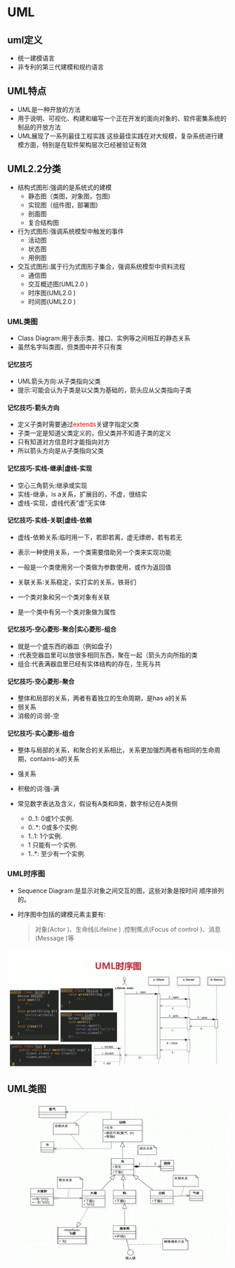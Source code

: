 # UML

## uml定义
- 统一建模语言
- 非专利的第三代建模和规约语言

## UML特点
- UML是一种开放的方法
- 用于说明、可视化、构建和编写一个正在开发的面向对象的、软件密集系统的制品的开放方法
- UML展现了一系列最佳工程实践
  这些最佳实践在对大规模，复杂系统进行建模方面，特别是在软件架构层次已经被验证有效

## UML2.2分类
- 结构式图形:强调的是系统式的建模
  - 静态图（类图，对象图，包图)
  - 实现图（组件图，部署图)
  - 剖面图
  - 复合结构图
- 行为式图形:强调系统模型中触发的事件
  - 活动图
  - 状态图
  - 用例图
- 交互式图形:属于行为式图形子集合，强调系统模型中资料流程
  - 通信图
  - 交互概述图(UML2.0 )
  - 时序图(UML2.0 )
  - 时间图(UML2.0 )

### UML类图
- Class Diagram:用于表示类、接口、实例等之间相互的静态关系
- 虽然名字叫类图，但类图中并不只有类

#### 记忆技巧
- UML箭头方向∶从子类指向父类
- 提示∶可能会认为子类是以父类为基础的，箭头应从父类指向子类

#### 记忆技巧-箭头方向
- 定义子类时需要通过<font color='red'>extends</font>关键字指定父类
- 子类一定是知道父类定义的，但父类并不知道子类的定义
- 只有知道对方信息时才能指向对方
- 所以箭头方向是从子类指向父类

#### 记忆技巧-实线-继承|虚线-实现

- 空心三角箭头:继承或实现
- 实线-继承，is a关系，扩展目的，不虚，很结实
- 虚线-实现，虚线代表”虚”无实体



####  记忆技巧-实线-关联|虚线-依赖
- 虚线-依赖关系:临时用一下，若即若离，虚无缥缈，若有若无
- 表示一种使用关系，一个类需要借助另一个类来实现功能
- 一般是一个类使用另一个类做为参数使用，或作为返回值

- 关联关系∶关系稳定，实打实的关系，铁哥们
- 一个类对象和另一个类对象有关联
- 是一个类中有另一个类对象做为属性

#### 记忆技巧-空心菱形-聚合|实心菱形-组合
- 就是一个盛东西的器皿（例如盘子)
- :代表空器皿里可以放很多相同东西，聚在一起（箭头方向所指的类
- 组合:代表满器皿里已经有实体结构的存在，生死与共

#### 记忆技巧-空心菱形-聚合
- 整体和局部的关系，两者有着独立的生命周期，是has a的关系
- 弱关系
- 消极的词∶弱-空
#### 记忆技巧-实心菱形-组合
- 整体与局部的关系，和聚合的关系相比，关系更加强烈两者有相同的生命周期，contains-a的关系
- 强关系
- 积极的词∶强-满

- 常见数字表达及含义，假设有A类和B类，数字标记在A类侧
  - 0..1: 0或1个实例.
  - 0..*: 0或多个实例.
  - 1..1: 1个实例.
  - 1 只能有一个实例.
  - 1..*: 至少有一个实例.

### UML时序图
- Sequence Diagram:是显示对象之间交互的图，这些对象是按时间
顺序排列的。
- 时序图中包括的建模元素主要有∶
  
  >对象(Actor )、生命线(Lifeline ) .控制焦点(Focus of control )、消息(Message )等

![时序图](../../../../../resources/img/TimingDiagram.png)

## UML类图

![uml类图](../../../../../resources/img/uml类图.png)